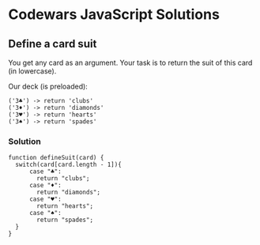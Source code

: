 # Codewars JavaScript Solutions

## Define a card suit

You get any card as an argument. Your task is to return the suit of this card (in lowercase).

Our deck (is preloaded):

```
('3♣') -> return 'clubs'
('3♦') -> return 'diamonds'
('3♥') -> return 'hearts'
('3♠') -> return 'spades'
```

### Solution

```
function defineSuit(card) {
  switch(card[card.length - 1]){
      case "♣":
        return "clubs";
      case "♦":
        return "diamonds";
      case "♥":
        return "hearts";
      case "♠":
        return "spades";
  }
}
```
